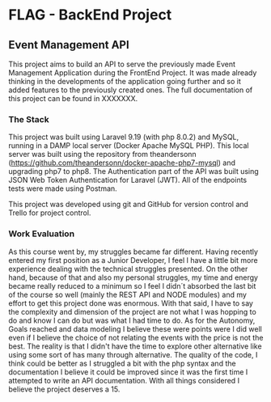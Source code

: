 # FLAG - BackEnd Project
## Event Management API

This project aims to build an API to serve the previously made Event Management Application during the FrontEnd Project. It was made already thinking in the developments of the application going further and so it added features to the previously created ones.
The full documentation of this project can be found in XXXXXXX.

### The Stack

This project was built using Laravel 9.19 (with php 8.0.2) and MySQL, running in a DAMP local server (Docker Apache MySQL PHP). This local server was built using the repository from theandersonn (https://github.com/theandersonn/docker-apache-php7-mysql) and upgrading php7 to php8.
The Authentication part of the API was built using JSON Web Token Authentication for Laravel (JWT).
All of the endpoints tests were made using Postman.

This project was developed using git and GitHub for version control and Trello for project control.

### Work Evaluation

As this course went by, my struggles became far different.
Having recently entered my first position as a Junior Developer, I feel I have a little bit more experience dealing with the technical struggles presented.
On the other hand, because of that and also my personal struggles, my time and energy became really reduced to a minimum so I feel I didn´t absorbed the last bit of the course so well (mainly the REST API and NODE modules) and my effort to get this project done was enormous.
With that said, I have to say the complexity and dimension of the project are not what I was hopping to do and know I can do but was what I had time to do. As for the Autonomy, Goals reached and data modeling I believe these were points were I did well even if I believe the choice of not relating the events with the price is not the best. The reality is that I didn't have the time to explore other alternative like using some sort of has many through alternative. The quality of the code, I think could be better as I struggled a bit with the php syntax and the documentation I believe it could be improved since it was the first time I attempted to write an API documentation.
With all things considered I believe the project deserves a 15.
